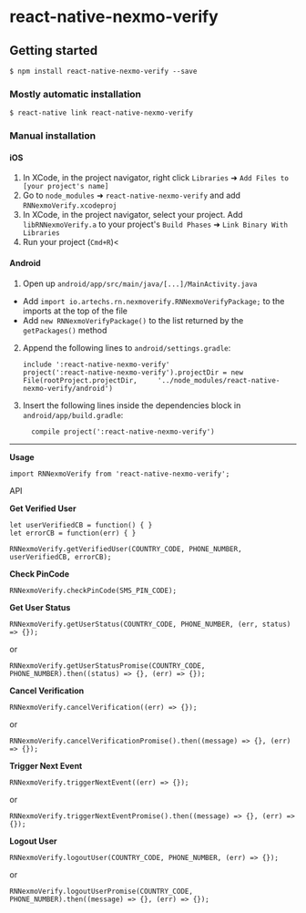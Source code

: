 
# react-native-nexmo-verify

## Getting started

`$ npm install react-native-nexmo-verify --save`

### Mostly automatic installation

`$ react-native link react-native-nexmo-verify`

### Manual installation


#### iOS

1. In XCode, in the project navigator, right click `Libraries` ➜ `Add Files to [your project's name]`
2. Go to `node_modules` ➜ `react-native-nexmo-verify` and add `RNNexmoVerify.xcodeproj`
3. In XCode, in the project navigator, select your project. Add `libRNNexmoVerify.a` to your project's `Build Phases` ➜ `Link Binary With Libraries`
4. Run your project (`Cmd+R`)<

#### Android

1. Open up `android/app/src/main/java/[...]/MainActivity.java`
  - Add `import io.artechs.rn.nexmoverify.RNNexmoVerifyPackage;` to the imports at the top of the file
  - Add `new RNNexmoVerifyPackage()` to the list returned by the `getPackages()` method
2. Append the following lines to `android/settings.gradle`:
  	```
  	include ':react-native-nexmo-verify'
  	project(':react-native-nexmo-verify').projectDir = new File(rootProject.projectDir, 	'../node_modules/react-native-nexmo-verify/android')
  	```
3. Insert the following lines inside the dependencies block in `android/app/build.gradle`:
  	```
      compile project(':react-native-nexmo-verify')
  	```


----------


**Usage**

    import RNNexmoVerify from 'react-native-nexmo-verify';

API

**Get Verified User**

	let userVerifiedCB = function() { }
	let errorCB = function(err) { }

    RNNexmoVerify.getVerifiedUser(COUNTRY_CODE, PHONE_NUMBER, userVerifiedCB, errorCB);

**Check PinCode**

    RNNexmoVerify.checkPinCode(SMS_PIN_CODE);

**Get User Status**

	RNNexmoVerify.getUserStatus(COUNTRY_CODE, PHONE_NUMBER, (err, status) => {});

or

    RNNexmoVerify.getUserStatusPromise(COUNTRY_CODE, PHONE_NUMBER).then((status) => {}, (err) => {});
**Cancel Verification**

    RNNexmoVerify.cancelVerification((err) => {});
or

    RNNexmoVerify.cancelVerificationPromise().then((message) => {}, (err) => {});
**Trigger Next Event**

    RNNexmoVerify.triggerNextEvent((err) => {});
or

    RNNexmoVerify.triggerNextEventPromise().then((message) => {}, (err) => {});
**Logout User**

    RNNexmoVerify.logoutUser(COUNTRY_CODE, PHONE_NUMBER, (err) => {});
or

    RNNexmoVerify.logoutUserPromise(COUNTRY_CODE, PHONE_NUMBER).then((message) => {}, (err) => {});
